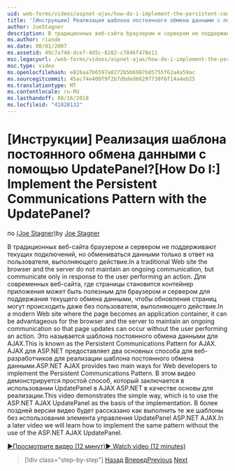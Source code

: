 ```yaml
---
uid: web-forms/videos/aspnet-ajax/how-do-i-implement-the-persistent-communications-pattern-with-the-updatepanel
title: '[Инструкции] Реализация шаблона постоянного обмена данными с помощью UpdatePanel? | Документы Майкрософт'
author: JoeStagner
description: В традиционных веб-сайта браузером и сервером не поддерживают текущих подключений, но обмениваться данными только в ответ на пользователя, выполняющего акт...
ms.author: riande
ms.date: 08/01/2007
ms.assetid: 49c7a74d-dce7-4d5c-8282-c7846f478e11
msc.legacyurl: /web-forms/videos/aspnet-ajax/how-do-i-implement-the-persistent-communications-pattern-with-the-updatepanel
msc.type: video
ms.openlocfilehash: e826aa7b6597a8272b5b6987b85755f62a4a59ac
ms.sourcegitcommit: 45ac74e400f9f2b7dbded66297730f6f14a4eb25
ms.translationtype: MT
ms.contentlocale: ru-RU
ms.lasthandoff: 08/16/2018
ms.locfileid: "41828132"
---
```

<a name="how-do-i-implement-the-persistent-communications-pattern-with-the-updatepanel"></a><span data-ttu-id="202ba-104">[Инструкции] Реализация шаблона постоянного обмена данными с помощью UpdatePanel?</span><span class="sxs-lookup"><span data-stu-id="202ba-104">[How Do I:] Implement the Persistent Communications Pattern with the UpdatePanel?</span></span>
====================
<span data-ttu-id="202ba-105">по [(Joe Stagner)](https://github.com/JoeStagner)</span><span class="sxs-lookup"><span data-stu-id="202ba-105">by [Joe Stagner](https://github.com/JoeStagner)</span></span>

<span data-ttu-id="202ba-106">В традиционных веб-сайта браузером и сервером не поддерживают текущих подключений, но обмениваться данными только в ответ на пользователя, выполняющего действие.</span><span class="sxs-lookup"><span data-stu-id="202ba-106">In a traditional Web site the browser and the server do not maintain an ongoing communication, but communicate only in response to the user performing an action.</span></span> <span data-ttu-id="202ba-107">Для современных веб-сайта, где страницы становится контейнер приложения может быть полезным для браузером и сервером для поддержания текущего обмена данными, чтобы обновления страниц могут происходить даже без пользователя, выполняющего действие.</span><span class="sxs-lookup"><span data-stu-id="202ba-107">In a modern Web site where the page becomes an application container, it can be advantageous for the browser and the server to maintain an ongoing communication so that page updates can occur without the user performing an action.</span></span> <span data-ttu-id="202ba-108">Это называется шаблона постоянного обмена данными для AJAX.</span><span class="sxs-lookup"><span data-stu-id="202ba-108">This is known as the Persistent Communications Pattern for AJAX.</span></span> <span data-ttu-id="202ba-109">AJAX для ASP.NET предоставляет два основных способа для веб-разработчиков для реализации шаблона постоянного обмена данными.</span><span class="sxs-lookup"><span data-stu-id="202ba-109">ASP.NET AJAX provides two main ways for Web developers to implement the Persistent Communications Pattern.</span></span> <span data-ttu-id="202ba-110">В этом видео демонстрируется простой способ, который заключается в использовании UpdatePanel в AJAX ASP.NET в качестве основы для реализации.</span><span class="sxs-lookup"><span data-stu-id="202ba-110">This video demonstrates the simple way, which is to use the ASP.NET AJAX UpdatePanel as the basis of the implementation.</span></span> <span data-ttu-id="202ba-111">В более поздней версии видео будет рассказано как выполнить те же шаблоны без использования элемента управления UpdatePanel ASP.NET AJAX.</span><span class="sxs-lookup"><span data-stu-id="202ba-111">In a later video we will learn how to implement the same pattern without the use of the ASP.NET AJAX UpdatePanel.</span></span>

[<span data-ttu-id="202ba-112">&#9654;Просмотрите видео (12 минут)</span><span class="sxs-lookup"><span data-stu-id="202ba-112">&#9654; Watch video (12 minutes)</span></span>](https://channel9.msdn.com/Blogs/ASP-NET-Site-Videos/how-do-i-implement-the-persistent-communications-pattern-with-the-updatepanel)

> [!div class="step-by-step"]
> <span data-ttu-id="202ba-113">[Назад](how-do-i-use-the-conditional-updatemode-of-the-updatepanel.md)
> [Вперед](how-do-i-localize-an-aspnet-ajax-application.md)</span><span class="sxs-lookup"><span data-stu-id="202ba-113">[Previous](how-do-i-use-the-conditional-updatemode-of-the-updatepanel.md)
[Next](how-do-i-localize-an-aspnet-ajax-application.md)</span></span>
